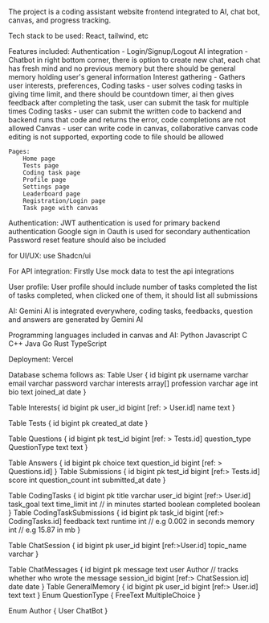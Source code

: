 The project is a coding assistant website frontend integrated to AI, chat bot, canvas, and progress tracking.

Tech stack to be used:
React, tailwind, etc

Features included:
    Authentication - Login/Signup/Logout
    AI integration - Chatbot in right bottom corner, there is option to create new chat, each chat has fresh mind and no previous memory but there should be general memory holding user's general information
    Interest gathering - Gathers user interests, preferences, 
    Coding tasks - user solves coding tasks in giving time limit, and there should be countdown timer, ai then gives feedback after completing the task, user can submit the task for multiple times
    Coding tasks - user can submit the written code to backend and backend runs that code and returns the error, code completions are not allowed
    Canvas - user can write code in canvas, collaborative canvas code editing is not supported, exporting code to file should be allowed

    Pages:
        Home page
        Tests page
        Coding task page
        Profile page
        Settings page
        Leaderboard page
        Registration/Login page
        Task page with canvas

Authentication:
    JWT authentication is used for primary backend authentication
    Google sign in Oauth is used for secondary authentication
    Password reset feature should also be included

for UI/UX:
    use Shadcn/ui

For API integration:
    Firstly Use mock data to test the api integrations

User profile:
    User profile should include number of tasks completed
    the list of tasks completed, when clicked one of them, it should list all submissions



AI:
    Gemini AI is integrated everywhere, coding tasks, feedbacks, question and answers are generated by Gemini AI

Programming languages included in canvas and AI:
    Python
    Javascript
    C
    C++
    Java
    Go
    Rust
    TypeScript
    
Deployment:
    Vercel


Database schema follows as:
Table User {
  id bigint pk
  username varchar
  email varchar
  password varchar
  interests array[]
  profession varchar
  age int
  bio text
  joined_at date
}

Table Interests{
  id bigint pk
  user_id bigint [ref: > User.id]
  name text
}

Table Tests {
  id bigint pk
  created_at date
}

Table Questions {
  id bigint pk
  test_id bigint [ref: > Tests.id]
  question_type QuestionType
  text text
}

Table Answers {
  id bigint pk
  choice text
  question_id bigint [ref: > Questions.id]
}
Table Submissions {
  id bigint pk
  test_id bigint [ref:> Tests.id]
  score int
  question_count int
  submitted_at date
}

Table CodingTasks {
  id bigint pk
  title varchar
  user_id bigint [ref:> User.id]
  task_goal text
  time_limit int // in minutes
  started boolean
  completed boolean
}
Table CodingTaskSubmissions {
  id bigint pk
  task_id bigint [ref:> CodingTasks.id]
  feedback text
  runtime int // e.g 0.002 in seconds
  memory int // e.g 15.87 in mb
}

Table ChatSession {
  id bigint pk
  user_id bigint [ref:>User.id]
  topic_name varchar
}

Table ChatMessages {
  id bigint pk
  message text
  user Author // tracks whether who wrote the message
  session_id bigint [ref:> ChatSession.id]
  date date
}
Table GeneralMemory {
  id bigint pk
  user_id bigint [ref:> User.id]
  text text
}
Enum QuestionType {
  FreeText
  MultipleChoice
}

Enum Author {
  User
  ChatBot
}